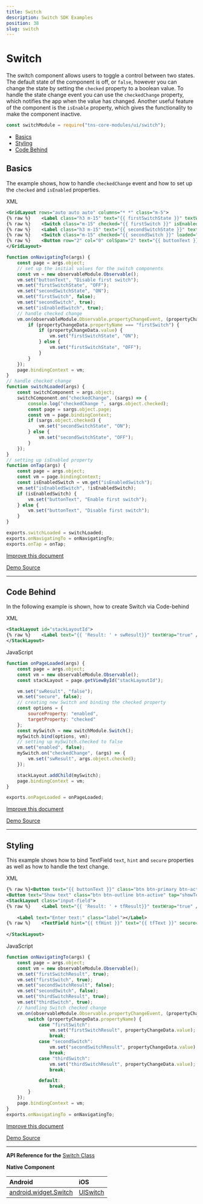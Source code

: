 ```yaml
---
title: Switch
description: Switch SDK Examples
position: 38
slug: switch
---
```


# Switch

The switch component allows users to toggle a control between two states.
The default state of the component is off, or `false`, however you can change the state by setting the `checked` property to a boolean value.
To handle the state change event you can use the `checkedChange` property, which notifies the app when the value has changed.
Another useful feature of the component is the `isEnable` property, which gives the functionality to make the component inactive.

```JavaScript
const switchModule = require("tns-core-modules/ui/switch");
```

* [Basics](#basics)
* [Styling](#styling)
* [Code Behind](#code-behind)


## Basics

The example shows, how to handle `checkedChange` event and how to set up the `checked` and `isEnabled` properties. 

XML
```XML
<GridLayout rows="auto auto auto" columns="* *" class="m-5">
{% raw %}    <Label class="h3 m-15" text="{{ firstSwitchState }}" textWrap="true" row="0" col="0"/>{% endraw %}
{% raw %}    <Switch class="m-15" checked="{{ firstSwitch }}" isEnabled="{{ isEnabledSwitch }}" checkedChange="onFirstChecked" row="0" col="1"/>{% endraw %}
{% raw %}    <Label class="h3 m-15" text="{{ secondSwitchState }}" textWrap="true" row="1" col="0"/>{% endraw %}
{% raw %}    <Switch class="m-15" checked="{{ secondSwitch }}" loaded="switchLoaded" checkedChange="onSecondChecked" row="1" col="1"/>{% endraw %}
{% raw %}    <Button row="2" col="0" colSpan="2" text="{{ buttonText }}" tap="onTap" />{% endraw %}
</GridLayout>
```


```JavaScript
function onNavigatingTo(args) {
    const page = args.object;
    // set up the initial values for the switch components
    const vm = new observableModule.Observable();
    vm.set("buttonText", "Disable first switch");
    vm.set("firstSwitchState", "OFF");
    vm.set("secondSwitchState", "ON");
    vm.set("firstSwitch", false);
    vm.set("secondSwitch", true);
    vm.set("isEnabledSwitch", true);
    // handle checked change
    vm.on(observableModule.Observable.propertyChangeEvent, (propertyChangeData) => {
        if (propertyChangeData.propertyName === "firstSwitch") {
            if (propertyChangeData.value) {
                vm.set("firstSwitchState", "ON");
            } else {
                vm.set("firstSwitchState", "OFF");
            }
        }
    });
    page.bindingContext = vm;
}
// handle checked change
function switchLoaded(args) {
    const switchComponent = args.object;
    switchComponent.on("checkedChange", (sargs) => {
        console.log("checkedChange ", sargs.object.checked);
        const page = sargs.object.page;
        const vm = page.bindingContext;
        if (sargs.object.checked) {
            vm.set("secondSwitchState", "ON");
        } else {
            vm.set("secondSwitchState", "OFF");
        }
    });
}
// setting up isEnabled property
function onTap(args) {
    const page = args.object;
    const vm = page.bindingContext;
    const isEnabledSwitch = vm.get("isEnabledSwitch");
    vm.set("isEnabledSwitch", !isEnabledSwitch);
    if (isEnabledSwitch) {
        vm.set("buttonText", "Enable first switch");
    } else {
        vm.set("buttonText", "Disable first switch");
    }
}

exports.switchLoaded = switchLoaded;
exports.onNavigatingTo = onNavigatingTo;
exports.onTap = onTap;
```

[Improve this document](undefined/edit/master/app/ui/switch/basics/article.md)

[Demo Source](undefined/edit/master/app/ui/switch/basics)

---

## Code Behind

In the following example is shown, how to create Switch via Code-behind


XML
```XML
<StackLayout id="stackLayoutId">
{% raw %}    <Label text="{{ 'Result: ' + swResult}}" textWrap="true" />{% endraw %}
</StackLayout>
```

JavaScript
```JavaScript
function onPageLoaded(args) {
    const page = args.object;
    const vm = new observableModule.Observable();
    const stackLayout = page.getViewById("stackLayoutId");

    vm.set("swResult", "false");
    vm.set("secure", false);
    // creating new Switch and binding the checked property
    const options = {
        sourceProperty: "enabled",
        targetProperty: "checked"
    };
    const mySwitch = new switchModule.Switch();
    mySwitch.bind(options, vm);
    // setting up mySwitch.checked to false
    vm.set("enabled", false);
    mySwitch.on("checkedChange", (args) => {
        vm.set("swResult", args.object.checked);
    });

    stackLayout.addChild(mySwitch);
    page.bindingContext = vm;
}

exports.onPageLoaded = onPageLoaded;
```

[Improve this document](undefined/edit/master/app/ui/switch/code-behind/article.md)

[Demo Source](undefined/edit/master/app/ui/switch/code-behind)

---

## Styling

This example shows how to bind TextField `text`, `hint` and `secure` properties as well as how to handle the text change.

XML
```XML
{% raw %}<Button text="{{ buttonText }}" class="btn btn-primary btn-active" tap="textFieldSecureStateChange"></Button>{% endraw %}
<Button text="Show text" class="btn btn-outline btn-active" tap="showText"></Button>
<StackLayout class="input-field">
{% raw %}    <Label text="{{ 'Result: ' + tfResult}}" textWrap="true" />{% endraw %}
            
    <Label text="Enter text:" class="label"></Label>
{% raw %}    <TextField hint="{{ tfHint }}" text="{{ tfText }}" secure="{{ secureState }}"/>{% endraw %}
            
</StackLayout>
```

JavaScript
```JavaScript
function onNavigatingTo(args) {
    const page = args.object;
    const vm = new observableModule.Observable();
    vm.set("firstSwitchResult", true);
    vm.set("firstSwitch", true);
    vm.set("secondSwitchResult", false);
    vm.set("secondSwitch", false);
    vm.set("thirdSwitchResult", true);
    vm.set("thirdSwitch", true);
    // handling Switch checked change
    vm.on(observableModule.Observable.propertyChangeEvent, (propertyChangeData) => {
        switch (propertyChangeData.propertyName) {
            case "firstSwitch":
                vm.set("firstSwitchResult", propertyChangeData.value);
                break;
            case "secondSwitch":
                vm.set("secondSwitchResult", propertyChangeData.value);
                break;
            case "thirdSwitch":
                vm.set("thirdSwitchResult", propertyChangeData.value);
                break;

            default:
                break;
        }
    });
    page.bindingContext = vm;
}
exports.onNavigatingTo = onNavigatingTo;
```

[Improve this document](undefined/edit/master/app/ui/switch/styling/article.md)

[Demo Source](undefined/edit/master/app/ui/switch/styling)

---


**API Reference for the** [Switch Class](http://docs.nativescript.org/api-reference/modules/_ui_switch_.html)

**Native Component**

| Android               | iOS      |
|:----------------------|:---------|
| [android.widget.Switch](http://developer.android.com/reference/android/widget/Switch.html) | [UISwitch](https://developer.apple.com/library/ios/documentation/UIKit/Reference/UISwitch_Class/) |


